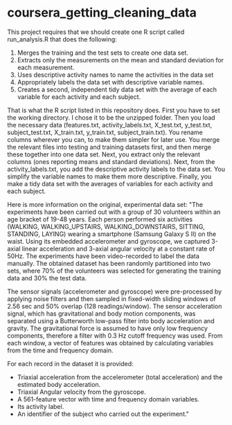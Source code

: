 coursera_getting_cleaning_data
==============================
This project requires that we should create one R script called run_analysis.R that does the following: 
1. Merges the training and the test sets to create one data set. 
2. Extracts only the measurements on the mean and standard deviation for each measurement. 
3. Uses descriptive activity names to name the activities in the data set 
4. Appropriately labels the data set with descriptive variable names. 
5. Creates a second, independent tidy data set with the average of each variable for each activity and each subject.
 
That is what the R script listed in this repository does. First you have to set the working directory. I chose it to be the unzipped folder. Then you load the necessary data (features.txt, activity_labels.txt, X_test.txt, y_test.txt, subject_test.txt, X_train.txt, y_train.txt, subject_train.txt). You rename columns wherever you can, to make them simpler for later use. You merge the relevant files into testing and training datasets first, and then merge these together into one data set. Next, you extract only the relevant columns (ones reporting means and standard deviations). Next, from the activity_labels.txt, you add the descriptive activity labels to the data set. You simplify the variable names to make them more descriptive. Finally, you make a tidy data set with the averages of variables for each activity and each subject.

Here is more information on the original, experimental data set:
"The experiments have been carried out with a group of 30 volunteers within an age bracket of 19-48 years. Each person performed six activities (WALKING, WALKING_UPSTAIRS, WALKING_DOWNSTAIRS, SITTING, STANDING, LAYING) wearing a smartphone (Samsung Galaxy S II) on the waist. Using its embedded accelerometer and gyroscope, we captured 3-axial linear acceleration and 3-axial angular velocity at a constant rate of 50Hz. The experiments have been video-recorded to label the data manually. The obtained dataset has been randomly partitioned into two sets, where 70% of the volunteers was selected for generating the training data and 30% the test data.

The sensor signals (accelerometer and gyroscope) were pre-processed by applying noise filters and then sampled in fixed-width sliding windows of 2.56 sec and 50% overlap (128 readings/window). The sensor acceleration signal, which has gravitational and body motion components, was separated using a Butterworth low-pass filter into body acceleration and gravity. The gravitational force is assumed to have only low frequency components, therefore a filter with 0.3 Hz cutoff frequency was used. From each window, a vector of features was obtained by calculating variables from the time and frequency domain.

For each record in the dataset it is provided: 
- Triaxial acceleration from the accelerometer (total acceleration) and the estimated body acceleration. 
- Triaxial Angular velocity from the gyroscope. 
- A 561-feature vector with time and frequency domain variables. 
- Its activity label. 
- An identifier of the subject who carried out the experiment."

